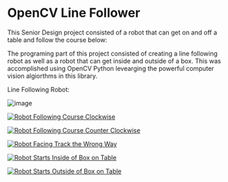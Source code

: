 # OpenCV Line Follower
This Senior Design project consisted of a robot that can get on and off a table and follow the course below:



The programing part of this project consisted of creating a line following robot as well as a robot that can get inside and outside of a box.
This was accomplished using OpenCV Python levearging the powerful computer vision algiorthms in this library. 

Line Following Robot:

![image](https://drive.google.com/file/d/1vPrfrPwQDmazfWAJ112zNdRYPduI3HK-/view?usp=share_link)


[![Robot Following Course Clockwise](https://img.https://www.youtube.com/shorts/RLmc7vq8F2o.jpg)](https://www.youtube.com/shorts/RLmc7vq8F2o)


[![Robot Following Course Counter Clockwise](https://img.https://www.youtube.com/shorts/xZM0sqLEEM8.jpg)](https://www.youtube.com/shorts/xZM0sqLEEM8)



[![Robot Facing Track the Wrong Way](https://img.https://www.youtube.com/shorts/k9cmPeyY0mo.jpg)](https://www.youtube.com/shorts/k9cmPeyY0mo)


[![Robot Starts Inside of Box on Table](https://img.https://www.youtube.com/shorts/LyzmGsphpEI.jpg)](https://www.youtube.com/shorts/LyzmGsphpEI)


[![Robot Starts Outside of Box on Table](https://img.https://www.youtube.com/shorts/EVqE8CF1C_c.jpg)](https://www.youtube.com/shorts/EVqE8CF1C_c)




